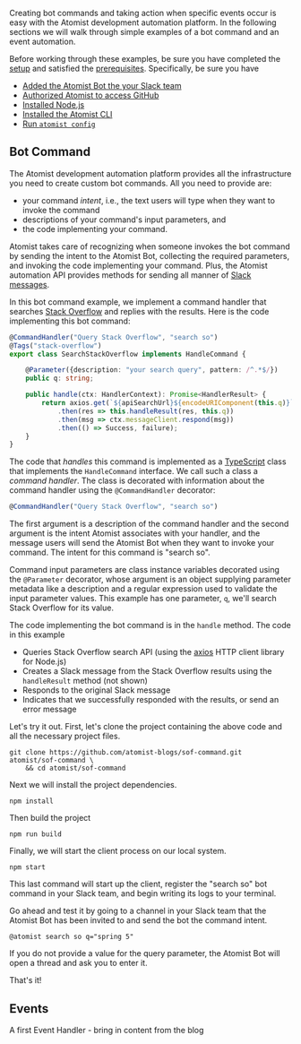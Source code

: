Creating bot commands and taking action when specific events occur is
easy with the Atomist development automation platform.  In the
following sections we will walk through simple examples of a bot
command and an event automation.

Before working through these examples, be sure you have completed
the [setup][] and satisfied the [prerequisites][prereq].
Specifically, be sure you have

-   [Added the Atomist Bot the your Slack team][add-slack]
-   [Authorized Atomist to access GitHub][auth-github]
-   [Installed Node.js][install-node]
-   [Installed the Atomist CLI][install-cli]
-   [Run `atomist config`][atomist-config]

[setup]: ../setup/index.md (Atomist Setup)
[prereq]: prerequisites.md (Atomist Automation Prerequisites)
[add-slack]: ../setup/index.md#slack (Add Atomist to Slack)
[auth-github]: ../setup/index.md#github (Authorize Atomist in GitHub)
[install-node]: prerequisites.md#nodejs (Install Node.js)
[install-cli]: prerequisites.md#atomist-cli (Install the Atomist CLI)
[atomist-config]: prerequisites.md#github-token (Configure Atomist)

## Bot Command

The Atomist development automation platform provides all the
infrastructure you need to create custom bot commands.  All you need
to provide are:

-   your command _intent_, i.e., the text users will type when they
    want to invoke the command
-   descriptions of your command's input parameters, and
-   the code implementing your command.

Atomist takes care of recognizing when someone invokes the bot command
by sending the intent to the Atomist Bot, collecting the required
parameters, and invoking the code implementing your command.  Plus,
the Atomist automation API provides methods for sending all manner
of [Slack messages][slack].

In this bot command example, we implement a command handler that
searches [Stack Overflow][so] and replies with the results.  Here is
the code implementing this bot command:

```typescript
@CommandHandler("Query Stack Overflow", "search so")
@Tags("stack-overflow")
export class SearchStackOverflow implements HandleCommand {

    @Parameter({description: "your search query", pattern: /^.*$/})
    public q: string;

    public handle(ctx: HandlerContext): Promise<HandlerResult> {
        return axios.get(`${apiSearchUrl}${encodeURIComponent(this.q)}`)
            .then(res => this.handleResult(res, this.q))
            .then(msg => ctx.messageClient.respond(msg))
            .then(() => Success, failure);
    }
}
```

The code that _handles_ this command is implemented as
a [TypeScript][ts] class that implements the `HandleCommand`
interface.  We call such a class a _command handler_.  The class is
decorated with information about the command handler using the
`@CommandHandler` decorator:

```typescript
@CommandHandler("Query Stack Overflow", "search so")
```

The first argument is a description of the command handler and the
second argument is the intent Atomist associates with your handler,
and the message users will send the Atomist Bot when they want to
invoke your command.  The intent for this command is "search so".

Command input parameters are class instance variables decorated using
the `@Parameter` decorator, whose argument is an object supplying
parameter metadata like a description and a regular expression used to
validate the input parameter values.  This example has one parameter,
`q`, we'll search Stack Overflow for its value.

The code implementing the bot command is in the `handle` method.  The
code in this example

-   Queries Stack Overflow search API (using the [axios][] HTTP client
    library for Node.js)
-   Creates a Slack message from the Stack Overflow results using the
    `handleResult` method (not shown)
-   Responds to the original Slack message
-   Indicates that we successfully responded with the results, or send
    an error message

Let's try it out.  First, let's clone the project containing the above
code and all the necessary project files.

```
git clone https://github.com/atomist-blogs/sof-command.git atomist/sof-command \
    && cd atomist/sof-command
```

Next we will install the project dependencies.

```
npm install
```

Then build the project

```
npm run build
```

Finally, we will start the client process on our local system.

```
npm start
```

This last command will start up the client, register the "search so"
bot command in your Slack team, and begin writing its logs to your
terminal.

Go ahead and test it by going to a channel in your Slack team that the
Atomist Bot has been invited to and send the bot the command intent.

```
@atomist search so q="spring 5"
```

If you do not provide a value for the query parameter, the Atomist Bot
will open a thread and ask you to enter it.

That's it!

[slack]: slack.md (Atomist Automation Slack Messages)
[so]: https://stackoverflow.com/ (Stack Overflow)
[ts]: https://www.typescriptlang.org/ (TypeScript)
[axios]: https://www.npmjs.com/package/axios (Axios HTTP Client)

## Events

A first Event Handler - bring in content from the blog
